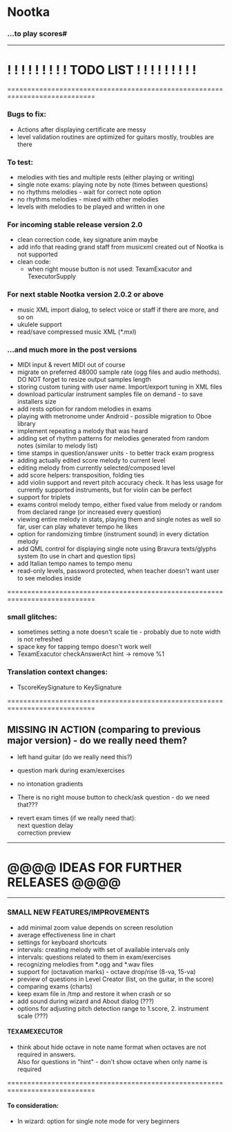 # Nootka
### ...to play scores#

***

! ! ! ! ! ! ! ! ! TODO LIST ! ! ! ! ! ! ! ! !
============================================================================
============================================================================

### Bugs to fix:
  - Actions after displaying certificate are messy
  - level validation routines are optimized for guitars mostly, troubles are there

### To test:
  - melodies with ties and multiple rests (either playing or writing)
  - single note exams: playing note by note (times between questions)
  - no rhythms melodies - wait for correct note option
  - no rhythms melodies - mixed with other melodies
  - levels with melodies to be played and written in one

### For incoming stable release version 2.0
  - clean correction code, key signature anim maybe
  - add info that reading grand staff from musicxml created out of Nootka is not supported
  - clean code:
    - when right mouse button is not used: TexamExacutor and TexecutorSupply

### For next stable Nootka version 2.0.2 or above
  - music XML import dialog, to select voice or staff if there are more, and so on
  - ukulele support
  - read/save compressed music XML (*.mxl)

### ...and much more in the post versions
  - MIDI input & revert MIDI out of course
  - migrate on preferred 48000 sample rate (ogg files and audio methods). DO NOT forget to resize output samples length
  - storing custom tuning with user name. Import/export tuning in XML files
  - download particular instrument samples file on demand - to save installers size
  - add rests option for random melodies in exams
  - playing with metronome under Android - possible migration to Oboe library
  - implement repeating a melody that was heard
  - adding set of rhythm patterns for melodies generated from random notes (similar to melody list)
  - time stamps in question/answer units - to better track exam progress
  - adding actually edited score melody to current level
  - editing melody from currently selected/composed level
  - add score helpers: transposition, folding ties
  - add violin support and revert pitch accuracy check.
    It has less usage for currently supported instruments, but for violin can be perfect
  - support for triplets
  - exams control melody tempo, either fixed value from melody or random from declared range (or increased every question)
  - viewing entire melody in stats, playing them and single notes as well
    so far, user can play whatever tempo he likes
  - option for randomizing timbre (instrument sound) in every dictation melody
  - add QML control for displaying single note using Bravura texts/glyphs system (to use in chart and question tips)
  - add Italian tempo names to tempo menu
  - read-only levels, password protected, when teacher doesn't want user to see melodies inside


============================================================================

### small glitches:
 - sometimes setting a note doesn't scale tie - probably due to note width is not refreshed
 - space key for tapping tempo doesn't work well
 - TexamExacutor checkAnswerAct hint -> remove %1

### Translation context changes:
 - TscoreKeySignature to KeySignature

============================================================================

## MISSING IN ACTION (comparing to previous major version) - do we really need them?
 - left hand guitar (do we really need this?)
 - question mark during exam/exercises
 - no intonation gradients
 - There is no right mouse button to check/ask question - do we need that???

 - revert exam times (if we really need that):  
    next question delay  
    correction preview

***
# @@@@ IDEAS FOR FURTHER RELEASES @@@@
***

### SMALL NEW FEATURES/IMPROVEMENTS
  - add minimal zoom value depends on screen resolution
  - average effectiveness line in chart
  - settings for keyboard shortcuts
  - intervals: creating melody with set of available intervals only
  - intervals: questions related to them in exam/exercises
  - recognizing melodies from *.ogg and *.wav files
  - support for (octavation marks) - octave drop/rise (8-va, 15-va)
  - preview of questions in Level Creator (list, on the guitar, in the score)
  - comparing exams (charts)
  - keep exam file in /tmp and restore it when crash or so
  - add sound during wizard and About dialog (???)
  - options for adjusting pitch detection range to  1.score, 2. instrument scale (???)


#### TEXAMEXECUTOR
  - think about hide octave in note name format when octaves are not required in answers.  
     Also for questions in "hint" - don't show octave when only name is required 


============================================================================
#### To consideration:
  - In wizard: option for single note mode for very beginners


